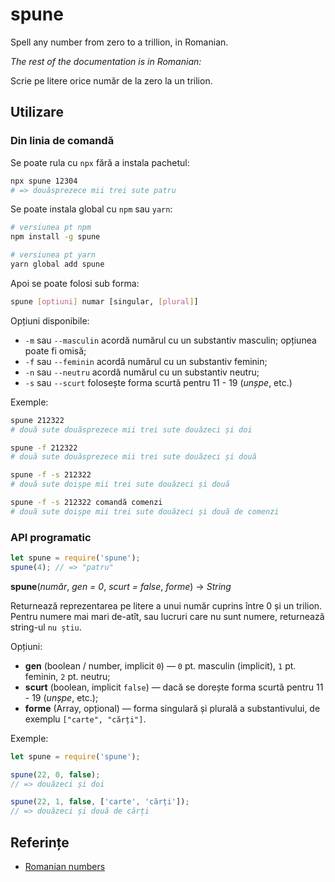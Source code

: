# spune

Spell any number from zero to a trillion, in Romanian.

_The rest of the documentation is in Romanian:_

Scrie pe litere orice număr de la zero la un trilion.

## Utilizare

### Din linia de comandă

Se poate rula cu `npx` fără a instala pachetul:

```bash
npx spune 12304
# => douăsprezece mii trei sute patru
```

Se poate instala global cu `npm` sau `yarn`:

```bash
# versiunea pt npm
npm install -g spune

# versiunea pt yarn
yarn global add spune
```

Apoi se poate folosi sub forma:

```bash
spune [optiuni] numar [singular, [plural]]
```

Opțiuni disponibile:

* `-m` sau `--masculin` acordă numărul cu un substantiv masculin; opțiunea poate fi omisă;
* `-f` sau `--feminin` acordă numărul cu un substantiv feminin;
* `-n` sau `--neutru` acordă numărul cu un substantiv neutru;
* `-s` sau `--scurt` folosește forma scurtă pentru 11 - 19 (_unșpe_, etc.)

Exemple:

```bash
spune 212322
# două sute douăsprezece mii trei sute douăzeci și doi

spune -f 212322
# două sute douăsprezece mii trei sute douăzeci și două

spune -f -s 212322
# două sute doișpe mii trei sute douăzeci și două

spune -f -s 212322 comandă comenzi
# două sute doișpe mii trei sute douăzeci și două de comenzi
```

### API programatic

```js
let spune = require('spune');
spune(4); // => "patru"
```

__spune__(_număr_, _gen = 0_, _scurt = false_, _forme_) → _String_

Returnează reprezentarea pe litere a unui număr cuprins între 0 și un trilion. Pentru numere mai mari de-atît, sau lucruri care nu sunt numere, returnează string-ul `nu știu`.

Opțiuni:

* __gen__ (boolean / number, implicit `0`) — `0` pt. masculin (implicit), `1` pt. feminin, `2` pt. neutru;
* __scurt__ (boolean, implicit `false`) — dacă se dorește forma scurtă pentru 11 - 19 (_unșpe_, etc.);
* __forme__ (Array, opțional) — forma singulară și plurală a substantivului, de exemplu `["carte", "cărți"]`.

Exemple:

```js
let spune = require('spune');

spune(22, 0, false);
// => douăzeci și doi

spune(22, 1, false, ['carte', 'cărți']);
// => douăzeci și două de cărți
```

## Referințe

* [Romanian numbers](https://en.wikipedia.org/wiki/Romanian_numbers)